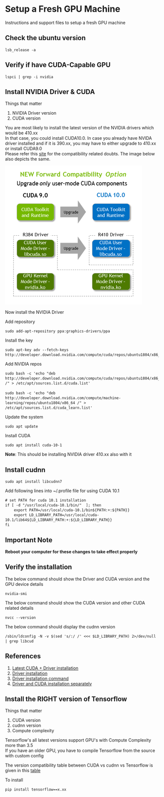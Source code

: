 # Setup a Fresh GPU Machine

Instructions and support files to setup a fresh GPU machine

## Check the ubuntu version
```
lsb_release -a
```

## Verify if have CUDA-Capable GPU
```
lspci | grep -i nvidia
```

## Install NVIDIA Driver & CUDA
Things that matter
1. NVIDIA Driver version
2. CUDA version

You are most likely to install the latest version of the NVIDIA drivers which would be 410.xx  
In that case, you could install CUDA10.0. In case you already have NVIDA driver installed 
and if it is 390.xx, you may have to either upgrade to 410.xx or install CUDA9.0  
Please refer this [site](https://docs.nvidia.com/deploy/cuda-compatibility/index.html) 
for the compatibility related doubts. The image below also depicts the same.

![](assets/forward-compatibility.png)  

Now install the NVIDIA Driver  

Add repository
```
sudo add-apt-repository ppa:graphics-drivers/ppa
```

Install the key
```
sudo apt-key adv --fetch-keys  http://developer.download.nvidia.com/compute/cuda/repos/ubuntu1804/x86_64/7fa2af80.pub
```

Add NVIDIA repos
```
sudo bash -c 'echo "deb http://developer.download.nvidia.com/compute/cuda/repos/ubuntu1804/x86_64 /" > /etc/apt/sources.list.d/cuda.list'

sudo bash -c 'echo "deb http://developer.download.nvidia.com/compute/machine-learning/repos/ubuntu1804/x86_64 /" > /etc/apt/sources.list.d/cuda_learn.list'
```

Update the system
```
sudo apt update
```

Install CUDA
```
sudo apt install cuda-10-1
```
**Note**: This should be installing NVIDIA driver 410.xx also with it

## Install cudnn

```
sudo apt install libcudnn7
```

Add following lines into ~/.profile file for using CUDA 10.1

```
# set PATH for cuda 10.1 installation
if [ -d "/usr/local/cuda-10.1/bin/"  ]; then
    export PATH=/usr/local/cuda-10.1/bin${PATH:+:${PATH}}
    export LD_LIBRARY_PATH=/usr/local/cuda-10.1/lib64${LD_LIBRARY_PATH:+:${LD_LIBRARY_PATH}}
fi
```

## Important Note
**Reboot your computer for these changes to take effect properly**

## Verify the installation
The below command should show the Driver and CUDA version and the GPU device details
```
nvidia-smi
```

The below command should show the CUDA version and other CUDA related details
```
nvcc --version
```

The below command should display the cudnn version
```
/sbin/ldconfig -N -v $(sed 's/:/ /' <<< $LD_LIBRARY_PATH) 2>/dev/null | grep libcud
```

## References
1. [Latest CUDA + Driver installation](https://askubuntu.com/questions/1077061/how-do-i-install-nvidia-and-cuda-drivers-into-ubuntu)
2. [Driver installation](https://www.mvps.net/docs/install-nvidia-drivers-ubuntu-18-04-lts-bionic-beaver-linux/)
3. [Driver installation command](https://askubuntu.com/questions/1085605/nvidia-driver-410-listed-by-ppa-and-ubuntu-drivers-but-does-not-seem-to-be-insta?rq=1)
4. [Driver and CUDA installation separately](http://www.askaswiss.com/2019/01/how-to-install-cuda-9-cudnn-7-ubuntu-18-04.html)


## Install the RIGHT version of Tensorflow
Things that matter
1. CUDA version
2. cudnn version
3. Compute complexity

Tensorflow's all latest versions support GPU's with Compute Complexity more than 3.5  
If you have an older GPU, you have to compile Tensorflow from the source with custom config  

The version compatibility table between CUDA vs cudnn vs Tensorflow is given in 
this [table](https://www.tensorflow.org/install/source#tested_build_configurations)  

To install  
```
pip install tensorflow==x.xx
```
